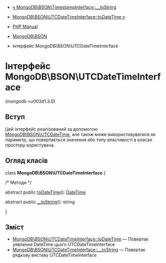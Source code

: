 - [« MongoDB\BSON\TimestampInterface::\_\_toString](mongodb-bson-timestampinterface.tostring.md)
- [MongoDB\BSON\UTCDateTimeInterface::toDateTime »](mongodb-bson-utcdatetimeinterface.todatetime.md)

- [PHP Manual](index.md)
- [MongoDB\BSON](book.bson.md)
- Інтерфейс MongoDB\BSON\UTCDateTimeInterface

# Інтерфейс MongoDB\BSON\UTCDateTimeInterface

(mongodb \>u003d1.3.0)

## Вступ

Цей інтерфейс реалізований за допомогою
[MongoDB\BSON\UTCDateTime](class.mongodb-bson-utcdatetime.md), але
також може використовуватися як параметр, що повертається значення
або типу властивості в класах простору користувача.

## Огляд класів

class **MongoDB\BSON\UTCDateTimeInterface** {

/\* Методи \*/

abstract public
[toDateTime](mongodb-bson-utcdatetimeinterface.todatetime.md)():
[DateTime](class.datetime.md)

abstract public
[\_\_toString](mongodb-bson-utcdatetimeinterface.tostring.md)():
string

}

## Зміст

- [MongoDB\BSON\UTCDateTimeInterface::toDateTime](mongodb-bson-utcdatetimeinterface.todatetime.md)
— Повертає уявлення DateTime цього UTCDateTimeInterface
- [MongoDB\BSON\UTCDateTimeInterface::\_\_toString](mongodb-bson-utcdatetimeinterface.tostring.md)
— Повертає рядкову виставу UTCDateTimeInterface
